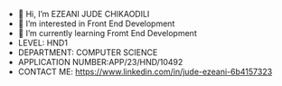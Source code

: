 - 👋 Hi, I’m EZEANI JUDE CHIKAODILI 
- 👀 I’m interested in Front End Development 
- 🌱 I’m currently learning Fromt End Development
- LEVEL: HND1
- DEPARTMENT: COMPUTER SCIENCE
- APPLICATION NUMBER:APP/23/HND/10492
- CONTACT ME: https://www.linkedin.com/in/jude-ezeani-6b4157323


<!---
Judeicon/Judeicon is a ✨ special ✨ repository because its `README.md` (this file) appears on your GitHub profile.
You can click the Preview link to take a look at your changes.
--->

